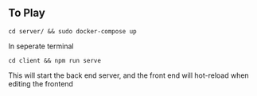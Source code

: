 ## To Play

`cd server/ && sudo docker-compose up`

In seperate terminal

`cd client && npm run serve`

This will start the back end server, and the front end will hot-reload when editing the frontend
